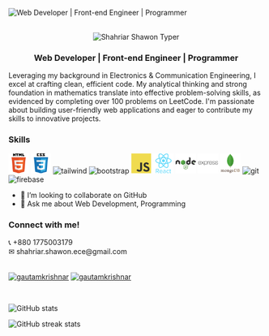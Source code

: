 ![Web Developer  |  Front-end Engineer  |  Programmer](https://media.licdn.com/dms/image/D5616AQFiT8TcAE0w1Q/profile-displaybackgroundimage-shrink_350_1400/0/1718258440156?e=1723680000&v=beta&t=Gd3Hd-psedxcuUF9qsQEABJEQrB9iZd92fJZ0TIImrM)

<br/>
<div align="center">
<img src="https://i.ibb.co/Vp9QPcn/intro-gif.gif" alt="Shahriar Shawon Typer" />
</div>
<h3 align="center">Web Developer | Front-end Engineer | Programmer</h3>

Leveraging my background in Electronics & Communication Engineering, I excel at crafting clean, efficient code.  My analytical thinking and strong foundation in mathematics translate into effective problem-solving skills, as evidenced by completing over 100 problems on LeetCode. I'm passionate about building user-friendly web applications and eager to contribute my skills to innovative projects.

<h3>Skills</h3>
<p align="left">
    <img src="https://raw.githubusercontent.com/devicons/devicon/master/icons/html5/html5-original-wordmark.svg" alt="html5" width="40" height="40"/>
    <img src="https://raw.githubusercontent.com/devicons/devicon/master/icons/css3/css3-original-wordmark.svg" alt="css3" width="40" height="40"/>
  <img src="https://i.ibb.co/ZcYc4sz/tailwind-logo.png" alt="tailwind" width="40" height="40"/>
  <img src="https://i.ibb.co/vx5wsm1/bootstrap-logo.png" alt="bootstrap" width="40" height="40"/>
    <img src="https://raw.githubusercontent.com/devicons/devicon/master/icons/javascript/javascript-original.svg" alt="javascript" width="40" height="40"/>
   <img src="https://raw.githubusercontent.com/devicons/devicon/master/icons/react/react-original-wordmark.svg" alt="react" width="40" height="40"/>
      <img src="https://raw.githubusercontent.com/devicons/devicon/master/icons/nodejs/nodejs-original-wordmark.svg" alt="nodejs" width="40" height="40"/>
    <img src="https://raw.githubusercontent.com/devicons/devicon/master/icons/express/express-original-wordmark.svg" alt="express" width="40" height="40"/>
    <img src="https://raw.githubusercontent.com/devicons/devicon/master/icons/mongodb/mongodb-original-wordmark.svg" alt="mongodb" width="40" height="40"/>
    <img src="https://www.vectorlogo.zone/logos/git-scm/git-scm-icon.svg" alt="git" width="40" height="40"/>
     <img src="https://www.vectorlogo.zone/logos/firebase/firebase-icon.svg" alt="firebase" width="40" height="40"/>
    </p>

- 👯 I’m looking to collaborate on GitHub 
- 💬 Ask me about Web Development, Programming

<h3>Connect with me!</h3>
📞 +880 1775003179 <br />
✉ shahriar.shawon.ece@gmail.com <br /><br />
<p align="left">
<a href="https://www.linkedin.com/in/shahriar-shawon-ece" target="blank"><img align="center" src="https://cdn.jsdelivr.net/npm/simple-icons@3.0.1/icons/linkedin.svg" alt="gautamkrishnar" height="40" width="50" /></a>
<a href="https://www.facebook.com/shahriar.shawon.790" target="blank"><img align="center" src="https://cdn.jsdelivr.net/npm/simple-icons@3.0.1/icons/facebook.svg" alt="gautamkrishnar" height="40" width="50" /></a>
</p> 
<br />

![GitHub stats](https://github-readme-stats.vercel.app/api?username=ShawonECE&show_icons=true&count_private=true)  

![GitHub streak stats](https://streak-stats.demolab.com/?user=ShawonECE)  

